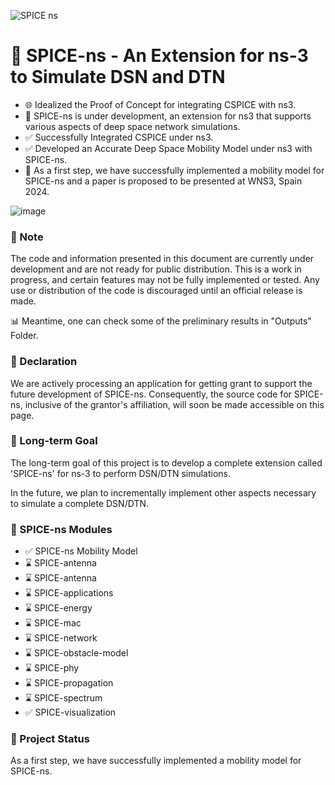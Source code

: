 ![SPICE ns]([https://github.com/PandiaJason/SPICE-ns-Project/assets/100123063/e1cea1ad-f38b-433a-86b2-d0d29062d265])

# 📡 SPICE-ns - An Extension for ns-3 to Simulate DSN and DTN


- 🌐 Idealized the Proof of Concept for integrating CSPICE with ns3.
- 🚧 SPICE-ns is under development, an extension for ns3 that supports various aspects of deep space network simulations.
- ✅ Successfully Integrated CSPICE under ns3.
- ✅ Developed an Accurate Deep Space Mobility Model under ns3 with SPICE-ns.
- 🚀 As a first step, we have successfully implemented a mobility model for SPICE-ns and a paper is proposed to be presented at WNS3, Spain 2024.

![image](https://github.com/PandiaJason/SPICE-ns-Project/assets/100123063/ccc75658-b665-4c3f-a8fe-c60ff24cefd8)


### 🚧 Note 
The code and information presented in this document are currently under development and are not ready for public distribution. This is a work in progress, and certain features may not be fully implemented or tested. Any use or distribution of the code is discouraged until an official release is made.

📊 Meantime, one can check some of the preliminary results in "Outputs" Folder.

### 📜 Declaration
We are actively processing an application for getting grant to support the future development of SPICE-ns. Consequently, the source code for SPICE-ns, inclusive of the grantor's affiliation, will soon be made accessible on this page.

### 🎯 Long-term Goal

The long-term goal of this project is to develop a complete extension called 'SPICE-ns' for ns-3 to perform DSN/DTN simulations.

In the future, we plan to incrementally implement other aspects necessary to simulate a complete DSN/DTN.

### 🧩 SPICE-ns Modules 
- ✅ SPICE-ns Mobility Model
- ⌛ SPICE-antenna
- ⌛ SPICE-antenna
- ⌛ SPICE-applications
- ⌛ SPICE-energy
- ⌛ SPICE-mac
- ⌛ SPICE-network
- ⌛ SPICE-obstacle-model
- ⌛ SPICE-phy
- ⌛ SPICE-propagation
- ⌛ SPICE-spectrum
- ✅ SPICE-visualization

### 🚀 Project Status 

As a first step, we have successfully implemented a mobility model for SPICE-ns.

